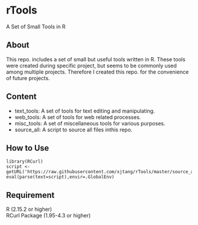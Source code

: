 rTools
======

A Set of Small Tools in R

About
------

This repo. includes a set of small but useful tools written in R. These tools were created during specific project, but seems to be commonly used among multiple projects. Therefore I created this repo. for the convenience of future projects.

Content
------

- text_tools: A set of tools for text editing and manipulating.
- web_tools: A set of tools for web related processes.
- misc_tools: A set of miscellaneous tools for various purposes.  
- source_all: A script to source all files inthis repo.  

How to Use
-------

    library(RCurl)  
    script <- getURL('https://raw.githubusercontent.com/xjtang/rTools/master/source_all.R',ssl.verifypeer=F)  
    eval(parse(text=script),envir=.GlobalEnv)  


Requirement
------

R (2.15.2 or higher)  
RCurl Package (1.95-4.3 or higher)
